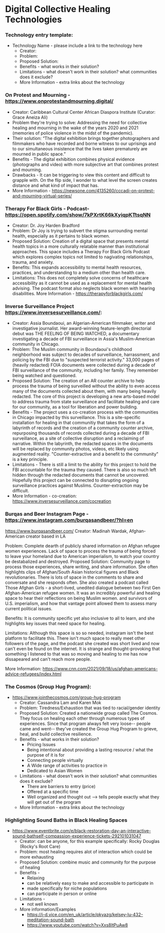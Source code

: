 # Digital Collective Healing Technologies


### Technology entry template:
- Technology Name - please include a link to the technology here
  - Creator:
  - Problem:
  - Proposed Solution:
  - Benefits - what works in their solution?
  - Limitations - what doesn't work in their solution? what communities does it exclude? 
  - More Information - extra links about the technology



### On Protest and Mourning - https://www.onprotestandmourning.digital/
  - Creator: Caribbean Cultural Center African Diaspora Institute (Curator: Grace Aneiza Ali)
  - Problem they're trying to solve: Addressing the need for collective healing and mourning in the wake of the years 2020 and 2021 (memories of police violence in the midst of the pandemic).
  - Their solution: “The digital exhibition brings together photographers and filmmakers who have recorded and borne witness to our uprisings and to our simultaneous insistence that the lives taken prematurely are mourned in public space.” 
  - Benefits - The digital exhibition combines physical evidence (photographs and video) with more subjective art that combines protest and mourning.
  - Drawbacks - It can be triggering to view this content and difficult to grapple with.  On the flip side, I wonder to what level the screen creates distance and what kind of impact that has. 
  - More Information - https://newsone.com/4135260/cccadi-on-protest-and-mourning-virtual-series/


### Therapy For Black Girls - Podcast-https://open.spotify.com/show/7kPXrtK66kXyiqpKTtsqNN
- Creator: Dr. Joy Harden Bradford
- Problem: Dr Joy is trying to subvert the stigma surrounding mental health, especially as it pertains to black women. 
- Proposed Solution: Creation of a digital space that presents mental health topics in a more culturally relatable manner than institutional approaches. This space includes a Therapy For Black Girls Podcast which explores complex topics not limited to nagivating relationships, trauma, and anxiety. 
- Benefits: This expands accessibility to mental health resources, practices, and understanding to a medium other than health care.
- Limitations: This does not completely solve concerns of healthcare accessibility as it cannot be used as a replacement for mental health advising. The podcast format also neglects black women with hearing disabilities.
More Information - https://therapyforblackgirls.com/


### Inverse Surveillance Project https://www.inversesurveillance.com/:
  - Creator: Assia Boundaoui, an Algerian-American filmmaker, writer and investigative journalist. Her award-winning feature-length directorial debut was THE FEELING OF BEING WATCHED, a documentary investigating a decade of FBI surveillance in Assia's Muslim-American community in Chicago.
  - Problem: The Muslim community in Boundaoui's childhood neighborhood was subject to decades of surveillance, harrassment, and policing by the FBI due to "suspected terrorist activity." 33,000 pages of (heavily redacted) FOIA documents were collected during a decade of FBI surveillance of the community, including her family. They remember being watched and questioned.
  - Proposed Solution: The creation of an AR counter archive to help process the trauma of being surveilled without the ability to even access many of the documents collected about them, with many being heavily redacted. The core of this project is developing a new arts-based model to address trauma from state surveillance and facilitate healing and care for our community, as a tool for liberation and power building.  
  - Benefits - The project uses a co-creation process with the communities in Chicago impacted by this surveillance. This is a site-specific installation for healing in that communitiy that takes the form of a labyrinth of records and the creation of a community counter archive, repurposing thousands of records collected during a decade of FBI surveillance, as a site of collective disruption and a reclaiming of narrative.  Within the labyrinth, the redacted spaces in the documents will be replaced by community photos, videos, etc likely using augmented reality. "Counter-extractive and a benefit to the community" is a key principle.
  - Limitations - There is still a limit to the ability for this project to hold the FBI accountable for the trauma they caused. There is also so much left hidden through the redacted documents that cannot be uncovered. Hopefully this project can be connected to disrupting ongoing surveillance practices against Muslims. Counter-extraction may be difficult.
  - More Information - co-creation: https://www.inversesurveillance.com/cocreation

### Burqas and Beer Instagram Page - https://www.instagram.com/burqasandbeer/?hl=en
https://www.burqasandbeer.com/
Creator: Madinah Wardak, Afghan-American creator based in LA

Problem: Complete dearth of publicly shared information on Afghan refugee women experiences. Lack of space to process the trauma of being forced to leave your homeland due to American imperialism, to watch your country be destabalized and destroyed.
Proposed Solution: Community page to process those experiences, share writing, and share information. She often highlights clips of Afghan/South Asian historical figures and Black revolutionaries. There is lots of space in the comments to share and conversate and she responds often. She also created a podcast called Those Afghan Girls - a short-lived, unedited dialogue between two First Gen Afghan-American refugee women. It was an incredibly powerful and healing space to hear their reflections on being Muslim women. and survivors of U.S. imperialism, and how that vantage point allowed them to assess many current political issues.

Benefits: It is community specific yet also inclusive to all to learn, and she highlights key issues that need space for healing. 

Limitations: Although this space is so so needed, instagram isn't the best platform to facilitate this. There isn't much space to really meet other followers of the page, and the podcast she created was short lived and now can't even be found on the internet. It is strange and thought-provoking that something I listened to that was so moving and healing to me has now dissapeared and can't reach more people. 

More Information: https://www.cnn.com/2021/09/18/us/afghan-americans-advice-refugees/index.html


### The Cosmos (Group Hug Program):
- https://www.jointhecosmos.com/group-hug-program
  - Creator: Cassandra Lam and Karen Mok
  - Problem: Tiredness/Exhaustion that was tied to racial/gender identity
  - Proposed Solution: Created a nationwide group called The Cosmos. They focus on healing each other through numerous types of experiences. Since that program always felt very loose-- people came and went-- they've created the Group Hug Program to grieve, heal, and build collective resilience. 
  - Benefits - what works in their solution?
    - Pricing Issues
    - Being intentional about providing a lasting resource / what the purpose of it is for
    - Connecting people virtually
    - A Wide range of activities to practice in
    - Dedicated to Asian Women 
  - Limitations - what doesn't work in their solution? what communities does it exclude? 
    - There are barriers to entry (price) 
    - Offered at a specific time
    - Well organized and thought out --> tells people exactly what they will get out of the program
  - More Information - extra links about the technology


### Highlighting Sound Baths in Black Healing Spaces
- https://www.eventbrite.com/e/black-restoration-day-an-interactive-sound-bathself-compassion-experience-tickets-292101031047
  -  Creator: can be anyone, for this example specifically: Rocky Douglas (Rocky's Root Care)
  -  Problem: most healing requires alot of interaction which could be more exhausting
  -  Proposed Solution: combine music and community for the purpose of healing
  -  Benefits - 
     - Relaxing
     - can be relatively easy to make and accessible to participate in
     - made specifically for niche populations
     - can participate in person or online
  -  Limitations -
     - not well known
  -  More information/Examples
     -   https://i-d.vice.com/en_uk/article/pkyazg/kelsey-lu-432-meditation-sound-bath
     -   https://www.youtube.com/watch?v=Xxs8ltPuAw8
   
